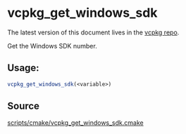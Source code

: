 # vcpkg_get_windows_sdk

The latest version of this document lives in the [vcpkg repo](https://github.com/Microsoft/vcpkg/blob/master/docs/maintainers/vcpkg_get_windows_sdk.md).

Get the Windows SDK number.

## Usage:
```cmake
vcpkg_get_windows_sdk(<variable>)
```

## Source
[scripts/cmake/vcpkg\_get\_windows\_sdk.cmake](https://github.com/Microsoft/vcpkg/blob/master/scripts/cmake/vcpkg_get_windows_sdk.cmake)
